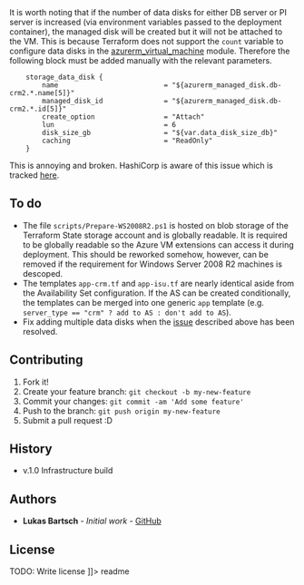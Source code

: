 <snippet>
  <content><![CDATA[
# ${1:Project Name}
This project contains the code used to deploy the infrastructure for the AGL SAP Performance Testing environment, and potentially others, in future.
## Usage
There is a deployment pipeline in VSTS with the same name as this repository.
* [Build](https://aglenergydev.visualstudio.com/AAA/_apps/hub/ms.vss-ciworkflow.build-ci-hub?_a=edit-build-definition&id=71)
* [Release](https://aglenergydev.visualstudio.com/AAA/_releaseDefinition?definitionId=1&_a=environments-editor-preview)

It is worth noting that if the number of data disks for either DB server or PI server is increased (via environment variables passed to the deployment container), the managed disk will be created but it will not be attached to the VM. This is because Terraform does not support the `count` variable to configure data disks in the [azurerm_virtual_machine](https://www.terraform.io/docs/providers/azurerm/r/virtual_machine.html) module. Therefore the following block must be added manually with the relevant parameters.
```
    storage_data_disk {
        name                          = "${azurerm_managed_disk.db-crm2.*.name[5]}"
        managed_disk_id               = "${azurerm_managed_disk.db-crm2.*.id[5]}"
        create_option                 = "Attach"
        lun                           = 6
        disk_size_gb                  = "${var.data_disk_size_db}"
        caching                       = "ReadOnly"
    }
```
This is annoying and broken. HashiCorp is aware of this issue which is tracked [here](https://github.com/hashicorp/terraform/issues/7034).
## To do
* The file `scripts/Prepare-WS2008R2.ps1` is hosted on blob storage of the Terraform State storage account and is globally readable. It is required to be globally readable so the Azure VM extensions can access it during deployment. This should be reworked somehow, however, can be removed if the requirement for Windows Server 2008 R2 machines is descoped.
* The templates `app-crm.tf` and `app-isu.tf` are nearly identical aside from the Availability Set configuration. If the AS can be created conditionally, the templates can be merged into one generic `app` template (e.g. `server_type == "crm" ? add to AS : don't add to AS`).
* Fix adding multiple data disks when the [issue](https://github.com/hashicorp/terraform/issues/7034) described above has been resolved.
## Contributing
1. Fork it!
2. Create your feature branch: `git checkout -b my-new-feature`
3. Commit your changes: `git commit -am 'Add some feature'`
4. Push to the branch: `git push origin my-new-feature`
5. Submit a pull request :D
## History
* v.1.0 Infrastructure build
## Authors
* **Lukas Bartsch** - *Initial work* - [GitHub](https://github.com/a142619)
## License
TODO: Write license
]]></content>
  <tabTrigger>readme</tabTrigger>
</snippet>